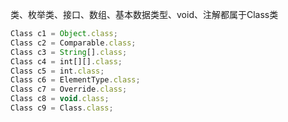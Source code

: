 类、枚举类、接口、数组、基本数据类型、void、注解都属于Class类



```javascript
Class c1 = Object.class;
Class c2 = Comparable.class;
Class c3 = String[].class;
Class c4 = int[][].class;
Class c5 = int.class;
Class c6 = ElementType.class;
Class c7 = Override.class;
Class c8 = void.class;
Class c9 = Class.class;
```


